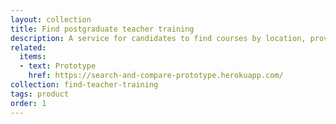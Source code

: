 ```yaml
---
layout: collection
title: Find postgraduate teacher training
description: A service for candidates to find courses by location, provider or subject
related:
  items:
  - text: Prototype
    href: https://search-and-compare-prototype.herokuapp.com/
collection: find-teacher-training
tags: product
order: 1
---
```

